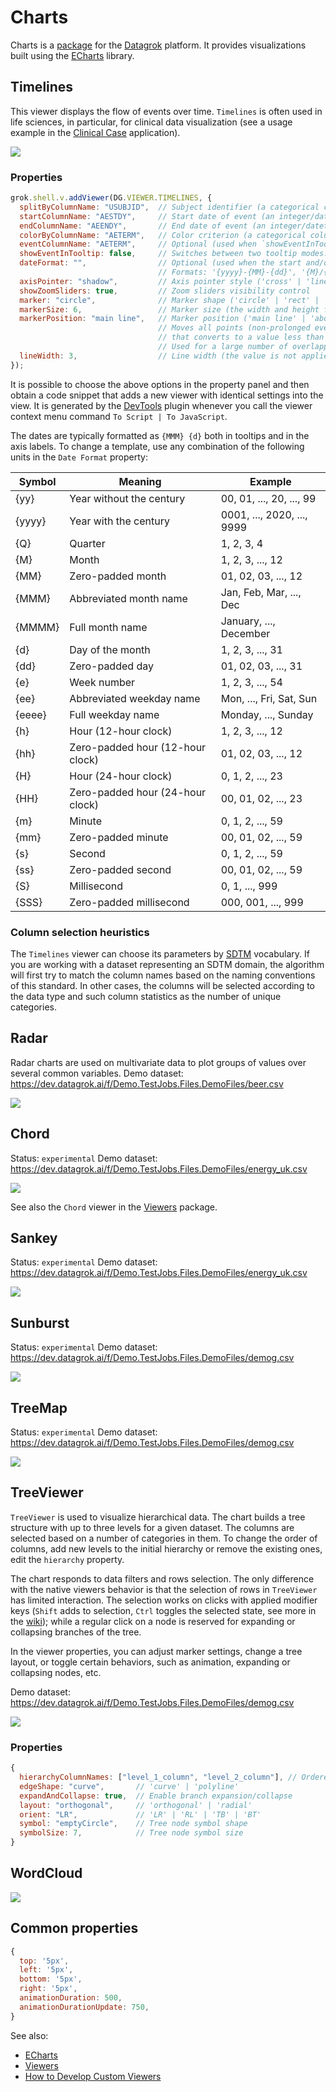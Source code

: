 # Charts

Charts is a [package](https://datagrok.ai/help/develop/develop#packages) for the
[Datagrok](https://datagrok.ai) platform. It provides visualizations built using
the [ECharts](https://echarts.apache.org/en/index.html) library.

## Timelines

This viewer displays the flow of events over time. `Timelines` is often used in life sciences,
in particular, for clinical data visualization (see a usage example in the
[Clinical Case](https://github.com/datagrok-ai/public/tree/master/packages/ClinicalCase#timelines) application).

![](./img/timelines.gif)

### Properties

```js
grok.shell.v.addViewer(DG.VIEWER.TIMELINES, {
  splitByColumnName: "USUBJID",  // Subject identifier (a categorical column displayed on the Y axis)
  startColumnName: "AESTDY",     // Start date of event (an integer/datetime column)
  endColumnName: "AEENDY",       // End date of event (an integer/datetime column)
  colorByColumnName: "AETERM",   // Color criterion (a categorical column with non-unique values to visually group the events)
  eventColumnName: "AETERM",     // Optional (used when `showEventInTooltip` is set to true)
  showEventInTooltip: false,     // Switches between two tooltip modes: (1) the general number of co-occurring events and (2) the event details
  dateFormat: "",                // Optional (used when the start and/or end are represented as datetime).
                                 // Formats: '{yyyy}-{MM}-{dd}', '{M}/{d}/{yyyy}', '{MMM} {d}', '{dd}', '{d}'
  axisPointer: "shadow",         // Axis pointer style ('cross' | 'line' | 'shadow' | 'none')
  showZoomSliders: true,         // Zoom sliders visibility control
  marker: "circle",              // Marker shape ('circle' | 'rect' | 'ring' | 'diamond')
  markerSize: 6,                 // Marker size (the width and height for rectangular shapes, the diameter for circular shapes)
  markerPosition: "main line",   // Marker position ('main line' | 'above main line' | 'scatter')
                                 // Moves all points (non-prolonged events, events without either start or end date, events with the duration
                                 // that converts to a value less than that of the marker size) to a given position on the Y axis within one subject.
                                 // Used for a large number of overlapping events. The 'scatter' option shifts data points up and down in turn
  lineWidth: 3,                  // Line width (the value is not applied to markers)
});
```

It is possible to choose the above options in the property panel and then obtain
a code snippet that adds a new viewer with identical settings into the view. It
is generated by the [DevTools](https://github.com/datagrok-ai/public/tree/master/packages/DevTools)
plugin whenever you call the viewer context menu command `To Script | To JavaScript`.

The dates are typically formatted as `{MMM} {d}` both in tooltips and in the axis labels.
To change a template, use any combination of the following units in the `Date Format` property:

| Symbol   |          Meaning                 |          Example           |
|----------|----------------------------------|----------------------------|
| {yy}     | Year without the century         | 00, 01, ..., 20, ..., 99   |
| {yyyy}   | Year with the century            | 0001, ..., 2020, ..., 9999 |
| {Q}      | Quarter                          | 1, 2, 3, 4                 |
| {M}      | Month                            | 1, 2, 3, ..., 12           |
| {MM}     | Zero-padded month                | 01, 02, 03, ..., 12        |
| {MMM}    | Abbreviated month name           | Jan, Feb, Mar, ..., Dec    |
| {MMMM}   | Full month name                  | January, ..., December     |
| {d}      | Day of the month                 | 1, 2, 3, ..., 31           |
| {dd}     | Zero-padded day                  | 01, 02, 03, ..., 31        |
| {e}      | Week number                      | 1, 2, 3, ..., 54           |
| {ee}     | Abbreviated weekday name         | Mon, ..., Fri, Sat, Sun    |
| {eeee}   | Full weekday name                | Monday, ..., Sunday        |
| {h}      | Hour (12-hour clock)             | 1, 2, 3, ..., 12           |
| {hh}     | Zero-padded hour (12-hour clock) | 01, 02, 03, ..., 12        |
| {H}      | Hour (24-hour clock)             | 0, 1, 2, ..., 23           |
| {HH}     | Zero-padded hour (24-hour clock) | 00, 01, 02, ..., 23        |
| {m}      | Minute                           | 0, 1, 2, ..., 59           |
| {mm}     | Zero-padded minute               | 00, 01, 02, ..., 59        |
| {s}      | Second                           | 0, 1, 2, ..., 59           |
| {ss}     | Zero-padded second               | 00, 01, 02, ..., 59        |
| {S}      | Millisecond                      | 0, 1, ..., 999             |
| {SSS}    | Zero-padded millisecond          | 000, 001, ..., 999         |

### Column selection heuristics

The `Timelines` viewer can choose its parameters by [SDTM](https://www.cdisc.org/standards/foundational/sdtm)
vocabulary. If you are working with a dataset representing an SDTM domain, the
algorithm will first try to match the column names based on the naming
conventions of this standard. In other cases, the columns will be selected
according to the data type and such column statistics as the number of unique
categories.

## Radar

Radar charts are used on multivariate data to plot groups of values over several common variables.
Demo dataset: <https://dev.datagrok.ai/f/Demo.TestJobs.Files.DemoFiles/beer.csv>

![](./img/radar.gif)

## Chord

Status: `experimental`
Demo dataset: <https://dev.datagrok.ai/f/Demo.TestJobs.Files.DemoFiles/energy_uk.csv>

![](./img/chord.gif)

See also the `Chord` viewer in the [Viewers](https://github.com/datagrok-ai/public/tree/master/packages/Viewers) package.

## Sankey

Status: `experimental`
Demo dataset: <https://dev.datagrok.ai/f/Demo.TestJobs.Files.DemoFiles/energy_uk.csv>

![](./img/sankey.gif)

## Sunburst

Status: `experimental`
Demo dataset: <https://dev.datagrok.ai/f/Demo.TestJobs.Files.DemoFiles/demog.csv>

![](./img/sunburst.gif)

## TreeMap

Status: `experimental`
Demo dataset: <https://dev.datagrok.ai/f/Demo.TestJobs.Files.DemoFiles/demog.csv>

![](./img/tree-map.gif)

## TreeViewer

`TreeViewer` is used to visualize hierarchical data. The chart builds a tree
structure with up to three levels for a given dataset. The columns are selected
based on a number of categories in them. To change the order of columns, add new
levels to the initial hierarchy or remove the existing ones, edit the
`hierarchy` property.

The chart responds to data filters and rows selection. The only difference with
the native viewers behavior is that the selection of rows in `TreeViewer` has
limited interaction. The selection works on clicks with applied modifier keys
(`Shift` adds to selection, `Ctrl` toggles the selected state, see more in the
[wiki](https://datagrok.ai/help/visualize/viewers#selection)); while a regular
click on a node is reserved for expanding or collapsing branches of the tree.

In the viewer properties, you can adjust marker settings, change a tree layout,
or toggle certain behaviors, such as animation, expanding or collapsing nodes,
etc.

Demo dataset: <https://dev.datagrok.ai/f/Demo.TestJobs.Files.DemoFiles/demog.csv>

![](./img/tree-viewer.gif)

### Properties

```js
{
  hierarchyColumnNames: ["level_1_column", "level_2_column"], // Ordered list of tree levels
  edgeShape: "curve",       // 'curve' | 'polyline'
  expandAndCollapse: true,  // Enable branch expansion/collapse
  layout: "orthogonal",     // 'orthogonal' | 'radial'
  orient: "LR",             // 'LR' | 'RL' | 'TB' | 'BT'
  symbol: "emptyCircle",    // Tree node symbol shape
  symbolSize: 7,            // Tree node symbol size
}
```

## WordCloud

![](./img/word-cloud.gif)

## Common properties

```js
{
  top: '5px',
  left: '5px',
  bottom: '5px',
  right: '5px',
  animationDuration: 500,
  animationDurationUpdate: 750,
}
```

See also:

- [ECharts](https://echarts.apache.org/en/index.html)
- [Viewers](https://datagrok.ai/help/visualize/viewers)
- [How to Develop Custom Viewers](https://datagrok.ai/help/develop/how-to/develop-custom-viewer)
